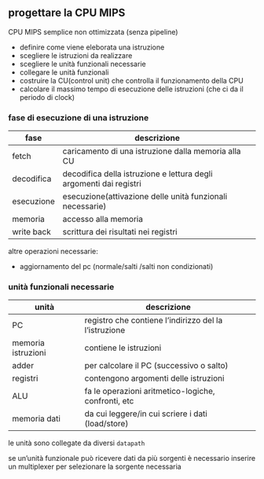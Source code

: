 ## progettare la CPU MIPS 
CPU MIPS semplice non ottimizzata (senza pipeline)
- definire come viene eleborata una istruzione
- scegliere le istruzioni da realizzare
- scegliere le unità funzionali  necessarie
- collegare le unità funzionali
- costruire la CU(control unit) che controlla il funzionamento della CPU
- calcolare il massimo tempo di esecuzione delle istruzioni (che ci da il periodo di clock)

### fase di esecuzione di una istruzione

| fase       | descrizione                                                        |
| ---------- | ------------------------------------------------------------------ |
| fetch      | caricamento di una istruzione dalla memoria alla CU                |
| decodifica | decodifica della istruzione e lettura degli argomenti dai registri |
| esecuzione | esecuzione(attivazione delle unità funzionali necessarie)          |
| memoria    | accesso alla memoria                                               |
| write back | scrittura dei risultati nei registri                               |
altre operazioni necessarie:
- aggiornamento del pc (normale/salti /salti non condizionati)


### unità funzionali necessarie

| unità              | descrizione                                           |
| ------------------ | ----------------------------------------------------- |
| PC                 | registro che contiene l’indirizzo del la l’istruzione |
| memoria istruzioni | contiene le istruzioni                                |
| adder              | per calcolare il PC (successivo o salto)              |
| registri           | contengono argomenti delle istruzioni                 |
| ALU                | fa le operazioni aritmetico-logiche, confronti, etc   |
| memoria dati       | da cui leggere/in cui scriere i dati (load/store)     |
le unità sono collegate da diversi `datapath`

se un’unità funzionale può ricevere dati da più sorgenti è necessario inserire un multiplexer per selezionare la sorgente necessaria